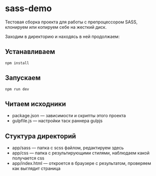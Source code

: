 # sass-demo

Тестовая сборка проекта для работы с препроцессором SASS, клонируем или копируем себе на жесткий диск.

Заходим в директорию и находясь в ней продолжаем:


## Устанавливаем

```npm install```

## Запускаем

```npm run dev```

## Читаем исходники

* package.json — зависимости и скрипты этого проекта
* gulpfile.js — настройки таск раннера gulpjs

## Стуктура директорий

* app/sass — папка с scss файлом, редактируем здесь
* app/css — папка с результирующими стилями, наблюдаем какой получается css
* app/index.html — откроется в браузере с результатом, проверяем как выглядит страница
